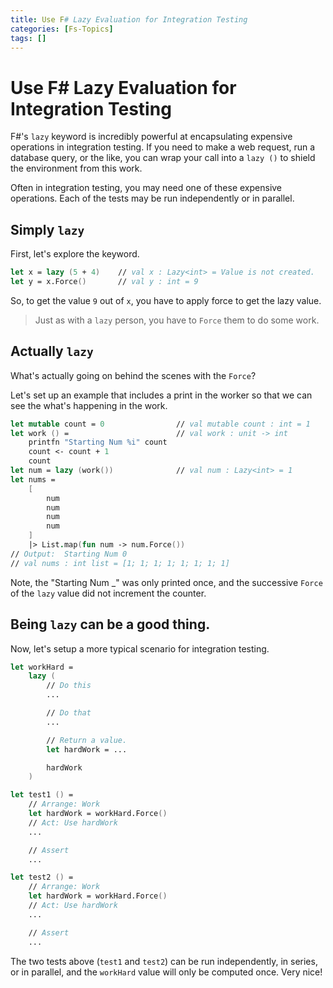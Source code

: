 ```yaml
---
title: Use F# Lazy Evaluation for Integration Testing
categories: [Fs-Topics]
tags: []
---
```


# Use F# Lazy Evaluation for Integration Testing

F#'s `lazy` keyword is incredibly powerful at encapsulating expensive operations in integration testing.  If you need to make a web request, run a database query, or the like, you can wrap your call into a `lazy ()` to shield the environment from this work.  

Often in integration testing, you may need one of these expensive operations.  Each of the tests may be run independently or in parallel.  

## Simply `lazy`

First, let's explore the keyword.

```fsharp
let x = lazy (5 + 4)    // val x : Lazy<int> = Value is not created.
let y = x.Force()       // val y : int = 9
```

So, to get the value `9` out of `x`, you have to apply force to get the lazy value.  

> Just as with a `lazy` person, you have to `Force` them to do some work.

## Actually `lazy`

What's actually going on behind the scenes with the `Force`? 

Let's set up an example that includes a print in the worker so that we can see the what's happening in the work.

```fsharp
let mutable count = 0                // val mutable count : int = 1
let work () =                        // val work : unit -> int
    printfn "Starting Num %i" count
    count <- count + 1
    count                                            
let num = lazy (work())              // val num : Lazy<int> = 1
let nums =
    [
        num
        num
        num
        num
    ]
    |> List.map(fun num -> num.Force())
// Output:  Starting Num 0
// val nums : int list = [1; 1; 1; 1; 1; 1; 1; 1]
```

Note, the "Starting Num _" was only printed once, and the successive `Force` of the `lazy` value did not increment the counter.

## Being `lazy` can be a good thing.

Now, let's setup a more typical scenario for integration testing.

```fsharp
let workHard =
    lazy (
        // Do this
        ...

        // Do that
        ...

        // Return a value.
        let hardWork = ...

        hardWork
    )

let test1 () = 
    // Arrange: Work
    let hardWork = workHard.Force()
    // Act: Use hardWork
    ...

    // Assert
    ...

let test2 () = 
    // Arrange: Work
    let hardWork = workHard.Force()
    // Act: Use hardWork
    ...

    // Assert
    ...

```

The two tests above (`test1` and `test2`) can be run independently, in series, or in parallel, and the `workHard` value will only be computed once.  Very nice!
